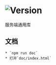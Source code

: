 # ![Version](https://img.shields.io/badge/version-8.52.22-green.svg)

服务端通用库

## 文档
    * `npm run doc`
    * 打开`doc/index.html`
